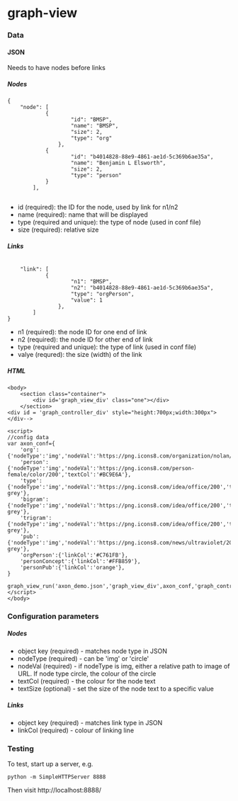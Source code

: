 # graph-view

### Data  

#### JSON  

Needs to have nodes before links

##### Nodes  

```
{
	"node": [
			{
            		"id": "BMSP",
            		"name": "BMSP",
            		"size": 2,
            		"type": "org"
        		},
  			{
            		"id": "b4014828-88e9-4861-ae1d-5c369b6ae35a",
            		"name": "Benjamin L Elsworth",
            		"size": 2,
            		"type": "person"
			}
		],
     

```
- id (required): the ID for the node, used by link for n1/n2 
- name (required): name that will be displayed
- type (required and unique): the type of node (used in conf file)
- size (required): relative size

##### Links

```

	"link": [
			{
            		"n1": "BMSP",
            		"n2": "b4014828-88e9-4861-ae1d-5c369b6ae35a",
            		"type": "orgPerson",
            		"value": 1
        		},
		]
}
```
- n1 (required): the node ID for one end of link
- n2 (required): the node ID for other end of link
- type (required and unique): the type of link (used in conf file)
- valye (requred): the size (width) of the link 

##### HTML

```
<body>
	<section class="container">
	    <div id='graph_view_div' class="one"></div>
	</section>
<div id = 'graph_controller_div' style="height:700px;width:300px"></div-->

<script>
//config data
var axon_conf={
	'org':{'nodeType':'img','nodeVal':'https://png.icons8.com/organization/nolan/200','textCol':'#C761FB'},
	'person':{'nodeType':'img','nodeVal':'https://png.icons8.com/person-female/color/200','textCol':'#BC9E6A'},
	'type':{'nodeType':'img','nodeVal':'https://png.icons8.com/idea/office/200','textCol':'dark grey'},
	'bigram':{'nodeType':'img','nodeVal':'https://png.icons8.com/idea/office/200','textCol':'dark grey'},
	'trigram':{'nodeType':'img','nodeVal':'https://png.icons8.com/idea/office/200','textCol':'dark grey'},
	'pub':{'nodeType':'img','nodeVal':'https://png.icons8.com/news/ultraviolet/200','textCol':'dark grey'},
	'orgPerson':{'linkCol':'#C761FB'},
	'personConcept':{'linkCol':'#FFB859'},
	'personPub':{'linkCol':'orange'},
}

graph_view_run('axon_demo.json','graph_view_div',axon_conf,'graph_controller_div')
</script>
</body>
```

### Configuration parameters

##### Nodes

- object key (required) - matches node type in JSON 
- nodeType (required) - can be 'img' or 'circle'
- nodeVal (required) - if nodeType is img, either a relative path to image of URL. If node type circle, the colour of the circle
- textCol (required) - the colour for the node text 
- textSize (optional) - set the size of the node text to a specific value 

##### Links

- object key (required) - matches link type in JSON 
- linkCol (required) - colour of linking line

### Testing

To test, start up a server, e.g.

```
python -m SimpleHTTPServer 8888
```

Then visit http://localhost:8888/
